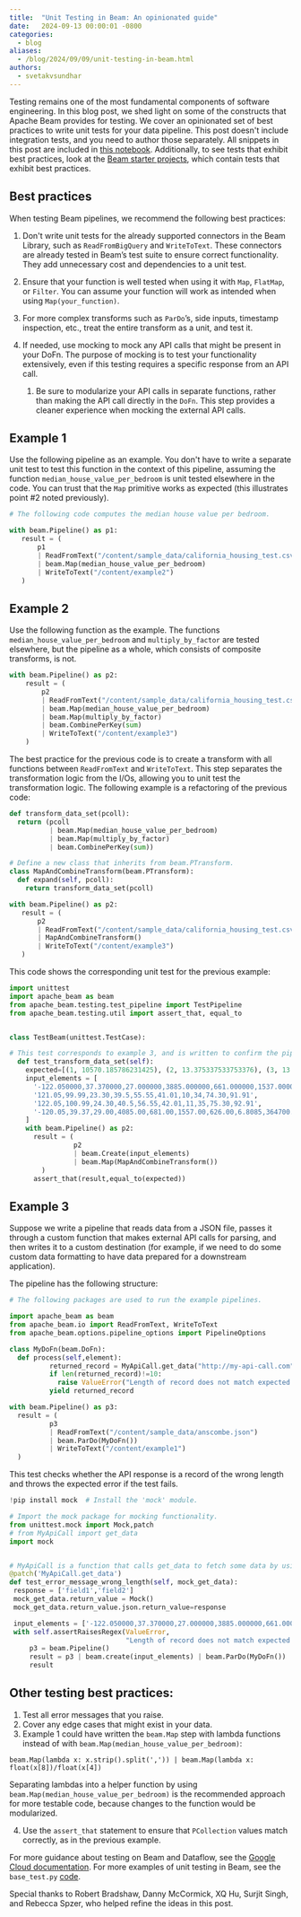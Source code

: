 ```yaml
---
title:  "Unit Testing in Beam: An opinionated guide"
date:   2024-09-13 00:00:01 -0800
categories:
  - blog
aliases:
  - /blog/2024/09/09/unit-testing-in-beam.html
authors:
  - svetakvsundhar
---
```

<!--
Licensed under the Apache License, Version 2.0 (the "License");
you may not use this file except in compliance with the License.
You may obtain a copy of the License at
http://www.apache.org/licenses/LICENSE-2.0
Unless required by applicable law or agreed to in writing, software
distributed under the License is distributed on an "AS IS" BASIS,
WITHOUT WARRANTIES OR CONDITIONS OF ANY KIND, either express or implied.
See the License for the specific language governing permissions and
limitations under the License.
-->

Testing remains one of the most fundamental components of software engineering. In this blog post, we shed light on some of the constructs that Apache Beam provides for testing.
We cover an opinionated set of best practices to write unit tests for your data pipeline. This post doesn't include integration tests, and you need to author those separately.
All snippets in this post are included in [this notebook](https://github.com/apache/beam/blob/master/examples/notebooks/blog/unittests_in_beam.ipynb). Additionally, to see tests that exhibit best practices, look at the [Beam starter projects](https://beam.apache.org/blog/beam-starter-projects/), which contain tests that exhibit best practices.

## Best practices

When testing Beam pipelines, we recommend the following best practices:

1) Don't write unit tests for the already supported connectors in the Beam Library, such as `ReadFromBigQuery` and `WriteToText`. These connectors are already tested in Beam’s test suite to ensure correct functionality. They add unnecessary cost and dependencies to a unit test.

2) Ensure that your function is well tested when using it with `Map`, `FlatMap`, or `Filter`. You can assume your function will work as intended when using `Map(your_function)`.
3) For more complex transforms such as `ParDo`’s, side inputs, timestamp inspection, etc., treat the entire transform as a unit, and test it.
4) If needed, use mocking to mock any API calls that might be present in your DoFn. The purpose of mocking is to test your functionality extensively, even if this testing requires a specific response from an API call.

   1) Be sure to modularize your API calls in separate functions, rather than making the API call directly in the `DoFn`. This step provides a cleaner experience when mocking the external API calls.


## Example 1

Use the following pipeline as an example. You don't have to write a separate unit test to test this function in the context of this pipeline, assuming the function `median_house_value_per_bedroom` is unit tested elsewhere in the code. You can trust that the `Map` primitive works as expected (this illustrates point #2 noted previously).

```python
# The following code computes the median house value per bedroom.

with beam.Pipeline() as p1:
   result = (
       p1
       | ReadFromText("/content/sample_data/california_housing_test.csv",skip_header_lines=1)
       | beam.Map(median_house_value_per_bedroom)
       | WriteToText("/content/example2")
   )
```

## Example 2

Use the following function as the example. The functions `median_house_value_per_bedroom` and `multiply_by_factor` are tested elsewhere, but the pipeline as a whole, which consists of composite transforms, is not.

```python
with beam.Pipeline() as p2:
    result = (
        p2
        | ReadFromText("/content/sample_data/california_housing_test.csv",skip_header_lines=1)
        | beam.Map(median_house_value_per_bedroom)
        | beam.Map(multiply_by_factor)
        | beam.CombinePerKey(sum)
        | WriteToText("/content/example3")
    )
```

The best practice for the previous code is to create a transform with all functions between `ReadFromText` and `WriteToText`. This step separates the transformation logic from the I/Os, allowing you to unit test the transformation logic. The following example is a refactoring of the previous code:

```python
def transform_data_set(pcoll):
  return (pcoll
          | beam.Map(median_house_value_per_bedroom)
          | beam.Map(multiply_by_factor)
          | beam.CombinePerKey(sum))

# Define a new class that inherits from beam.PTransform.
class MapAndCombineTransform(beam.PTransform):
  def expand(self, pcoll):
    return transform_data_set(pcoll)

with beam.Pipeline() as p2:
   result = (
       p2
       | ReadFromText("/content/sample_data/california_housing_test.csv",skip_header_lines=1)
       | MapAndCombineTransform()
       | WriteToText("/content/example3")
   )
```

This code shows the corresponding unit test for the previous example:

```python
import unittest
import apache_beam as beam
from apache_beam.testing.test_pipeline import TestPipeline
from apache_beam.testing.util import assert_that, equal_to


class TestBeam(unittest.TestCase):

# This test corresponds to example 3, and is written to confirm the pipeline works as intended.
  def test_transform_data_set(self):
    expected=[(1, 10570.185786231425), (2, 13.375337533753376), (3, 13.315649867374006)]
    input_elements = [
      '-122.050000,37.370000,27.000000,3885.000000,661.000000,1537.000000,606.000000,6.608500,344700.000000',
      '121.05,99.99,23.30,39.5,55.55,41.01,10,34,74.30,91.91',
      '122.05,100.99,24.30,40.5,56.55,42.01,11,35,75.30,92.91',
      '-120.05,39.37,29.00,4085.00,681.00,1557.00,626.00,6.8085,364700.00'
    ]
    with beam.Pipeline() as p2:
      result = (
                p2
                | beam.Create(input_elements)
                | beam.Map(MapAndCombineTransform())
        )
      assert_that(result,equal_to(expected))
```

## Example 3

Suppose we write a pipeline that reads data from a JSON file, passes it through a custom function that makes external API calls for parsing, and then writes it to a custom destination (for example, if we need to do some custom data formatting to have data prepared for a downstream application).


The pipeline has the following structure:

```python
# The following packages are used to run the example pipelines.

import apache_beam as beam
from apache_beam.io import ReadFromText, WriteToText
from apache_beam.options.pipeline_options import PipelineOptions

class MyDoFn(beam.DoFn):
  def process(self,element):
          returned_record = MyApiCall.get_data("http://my-api-call.com")
          if len(returned_record)!=10:
            raise ValueError("Length of record does not match expected length")
          yield returned_record

with beam.Pipeline() as p3:
  result = (
          p3
          | ReadFromText("/content/sample_data/anscombe.json")
          | beam.ParDo(MyDoFn())
          | WriteToText("/content/example1")
  )
```

This test checks whether the API response is a record of the wrong length and throws the expected error if the test fails.

```python
!pip install mock  # Install the 'mock' module.
```
```python
# Import the mock package for mocking functionality.
from unittest.mock import Mock,patch
# from MyApiCall import get_data
import mock


# MyApiCall is a function that calls get_data to fetch some data by using an API call.
@patch('MyApiCall.get_data')
def test_error_message_wrong_length(self, mock_get_data):
 response = ['field1','field2']
 mock_get_data.return_value = Mock()
 mock_get_data.return_value.json.return_value=response

 input_elements = ['-122.050000,37.370000,27.000000,3885.000000,661.000000,1537.000000,606.000000,6.608500,344700.000000'] #input length 9
 with self.assertRaisesRegex(ValueError,
                             "Length of record does not match expected length'"):
     p3 = beam.Pipeline()
     result = p3 | beam.create(input_elements) | beam.ParDo(MyDoFn())
     result
```

## Other testing best practices:

1) Test all error messages that you raise.
2) Cover any edge cases that might exist in your data.
3) Example 1 could have written the `beam.Map` step with lambda functions instead of with `beam.Map(median_house_value_per_bedroom)`:

```
beam.Map(lambda x: x.strip().split(',')) | beam.Map(lambda x: float(x[8])/float(x[4])
```

Separating lambdas into a helper function by using `beam.Map(median_house_value_per_bedroom)` is the recommended approach for more testable code, because changes to the function would be modularized.

4) Use the `assert_that` statement to ensure that `PCollection` values match correctly, as in the previous example.

For more guidance about testing on Beam and Dataflow, see the [Google Cloud documentation](https://cloud.google.com/dataflow/docs/guides/develop-and-test-pipelines). For more examples of unit testing in Beam, see the `base_test.py` [code](https://github.com/apache/beam/blob/736cf50430b375d32093e793e1556567557614e9/sdks/python/apache_beam/ml/inference/base_test.py#L262).

Special thanks to Robert Bradshaw, Danny McCormick, XQ Hu, Surjit Singh, and Rebecca Spzer, who helped refine the ideas in this post.
